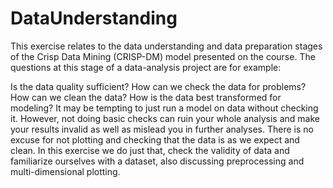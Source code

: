 # DataUnderstanding

This exercise relates to the data understanding and data preparation stages of the Crisp Data Mining (CRISP-DM) model presented on the course. The questions at this stage of a data-analysis project are for example:

Is the data quality sufficient?
How can we check the data for problems?
How can we clean the data?
How is the data best transformed for modeling?
It may be tempting to just run a model on data without checking it. However, not doing basic checks can ruin your whole analysis and make your results invalid as well as mislead you in further analyses. There is no excuse for not plotting and checking that the data is as we expect and clean. In this exercise we do just that, check the validity of data and familiarize ourselves with a dataset, also discussing preprocessing and multi-dimensional plotting.
